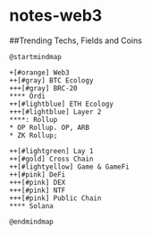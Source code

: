 # notes-web3

##Trending Techs, Fields and Coins

```uml
@startmindmap

+[#orange] Web3
++[#gray] BTC Ecology
+++[#gray] BRC-20
**** Ordi
++[#lightblue] ETH Ecology
+++[#lightblue] Layer 2
****: Rollup
* OP Rollup. OP, ARB
* ZK Rollup;

++[#lightgreen] Lay 1
++[#gold] Cross Chain
++[#lightyellow] Game & GameFi
++[#pink] DeFi
+++[#pink] DEX
+++[#pink] NTF
+++[#pink] Public Chain
**** Solana

@endmindmap
```



